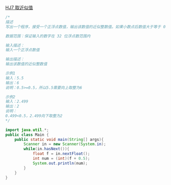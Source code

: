 [HJ7 取近似值](https://www.nowcoder.com/practice/3ab09737afb645cc82c35d56a5ce802a)

```java
/*
描述
写出一个程序，接受一个正浮点数值，输出该数值的近似整数值。如果小数点后数值大于等于 0.5 ,向上取整；小于 0.5 ，则向下取整。

数据范围：保证输入的数字在 32 位浮点数范围内

输入描述：
输入一个正浮点数值

输出描述：
输出该数值的近似整数值

示例1
输入：5.5
输出：6
说明：0.5>=0.5，所以5.5需要向上取整为6

示例2
输入：2.499
输出：2
说明：
0.499<0.5，2.499向下取整为2
*/

import java.util.*;
public class Main {
    public static void main(String[] args){
        Scanner in = new Scanner(System.in);
        while(in.hasNext()){
            float f = in.nextFloat();
            int num = (int)(f + 0.5);
            System.out.println(num);
        }
    }
}


```
